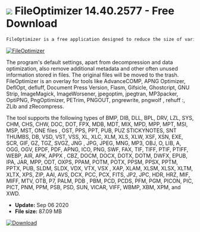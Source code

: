 # ![](https://cdn.softexe.net/static/icon/8/fileoptimizer-8853.png) FileOptimizer 14.40.2577 - Free Download

```sh
FileOptimizer is a free application designed to reduce the size of various types of files thanks to the use of several data optimization techniques.
```
[![FileOptimizer](https://gallery.dpcdn.pl/imgc/Tools/20206/g_-_420x350_1.5_-_x20130811145407_0.png)](https://softexe.net/win/disks-files/other/fileoptimizer:hhec.html)

The program's default settings, apart from decompression and data optimization, also remove additional metadata and other often unused information stored in files. The original files will be moved to the trash. FileOptimizer is an overlay for tools like AdvanceCOMP, APNG Optimizer, DeflOpt, defluff, Document Press Version, Flasm, Gifsicle, Ghostcript, GNU Strip, ImageMagick, ImageWorsener, jpegoptim, jpegtran, MP3packer, OptiPNG, PngOptimizer, PETrim, PNGOUT, pngrewrite, pngwolf , rehuff :, ZLib and zRecompress.
 
 The tool supports the following types of BMP, DIB, DLL, BPL, DRV, LZL, SYS, CHM, CHS, CHW, DOC, DOT, FPX, MDB, MDT, MIX, MPD, MPP, MPT, MSI, MSP, MST, ONE files , OST, PPS, PPT, PUB, PUZ STICKYNOTES, SNT THUMBS, DB, VSD, VST, VSS, XL, XLC, XLM, XLS, XLW, XSF, XSN, EXE, SCR, GIF, GZ, TGZ, SVGZ, JNG , JPG, JPEG, MNG, MP3, OBJ, O, LIB, A, OGG, OGV, EPDF, PDF, APNG, ICO, PNG, SWF, FAX, TIF, TIFF, PTIF, PTIFF, WEBP, AIR, APK, APPX , CBZ, DOCM, DOCX, DOTX, DOTM, DWFX, EPUB, IPA, JAR, MPP, ODT, OXPS, PPAM, POTM, POTX, PPSM, PPSX, PPTM, PPTX, PUB, SLDM, SLDX, VDX, VTX, VSX , XAP, XLAM, XLSM, XLSX, XLTM, XLTX, XPS, ZIP, AAI, AVS, DCX, PCC, PCX, FITS, JP2, JPC, HDR, HRZ, MIF, MIFF, MTV, OTB, P7, PALM, PDB , PBM, PCD, PCDS, PFM, PGM, PICON, PIC, PICT, PNM, PPM, PSB, PSD, SUN, VICAR, VIFF, WBMP, XBM, XPM, and XWD.


- **Update:** Sep 06 2020
- **File size:** 87.09 MB

[![Download](https://cdn.softexe.net/static/img/download.png)](https://softexe.net/win/disks-files/other/fileoptimizer:hhec.html)

